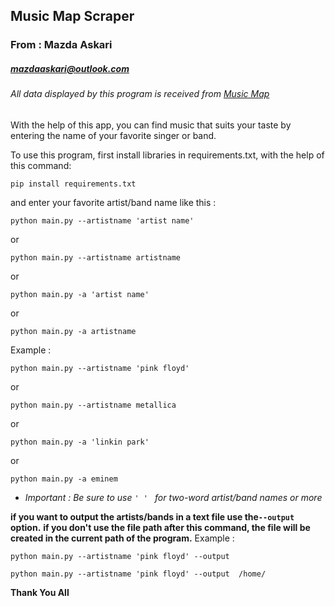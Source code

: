 ## Music Map Scraper
### From : Mazda Askari 
##### mazdaaskari@outlook.com
###### All data displayed by this program is received from [Music Map](www.music-map.com)

With the help of this app, 
you can find music that suits your taste 
by entering the name of your favorite singer or band.

To use this program, first install libraries in requirements.txt, with the help of this command: 
```
pip install requirements.txt
```
and enter your favorite artist/band name like this : 
```
python main.py --artistname 'artist name'
```
  or
```
python main.py --artistname artistname
```
  or
```
python main.py -a 'artist name'
```  
or
```
python main.py -a artistname
```  
Example :
```
python main.py --artistname 'pink floyd'
```
  or
```
python main.py --artistname metallica
```
  or
```
python main.py -a 'linkin park'
```  
or
```
python main.py -a eminem
```    

- *Important : Be sure to use  ```' ' ``` for two-word artist/band names or more*

**if you want to output the artists/bands in a text file use the``` --output ``` option.**
**if you don't use the file path after this command, the file will be created in the current path of the program.**
Example :
```
python main.py --artistname 'pink floyd' --output 
```
```
python main.py --artistname 'pink floyd' --output  /home/
```


**Thank You All**